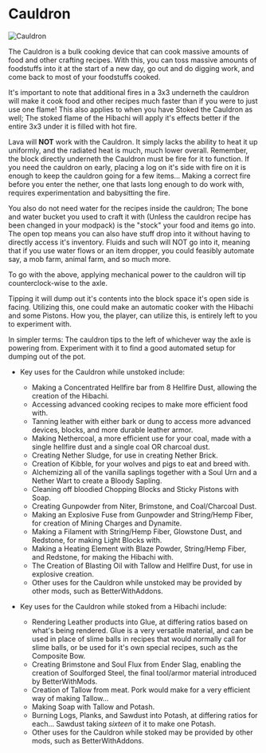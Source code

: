 # Cauldron

![Cauldron](block:betterwithmods:cooking_pot@1)

The Cauldron is a bulk cooking device that can cook massive amounts of food and other crafting recipes. With this, you can toss massive amounts of foodstuffs into it at the start of a new day, go out and do digging work, and come back to most of your foodstuffs cooked.

It's important to note that additional fires in a 3x3 underneth the cauldron will make it cook food and other recipes much faster than if you were to just use one flame! This also applies to when you have Stoked the Cauldron as well; The stoked flame of the Hibachi will apply it's effects better if the entire 3x3 under it is filled with hot fire.

Lava will **NOT** work with the Cauldron. It simply lacks the ability to heat it up uniformly, and the radiated heat is much, much lower overall. Remember, the block directly underneth the Cauldron must be fire for it to function. If you need the cauldron on early, placing a log on it's side with fire on it is enough to keep the cauldron going for a few items... Making a correct fire before you enter the nether, one that lasts long enough to do work with, requires experimentation and babysitting the fire.

You also do not need water for the recipes inside the cauldron; The bone and water bucket you used to craft it with (Unless the cauldron recipe has been changed in your modpack) is the "stock" your food and items go into. The open top means you can also have stuff drop into it without having to directly access it's inventory. Fluids and such will NOT go into it, meaning that if you use water flows or an item dropper, you could feasibly automate say, a mob farm, animal farm, and so much more.

To go with the above, applying mechanical power to the cauldron will tip counterclock-wise to the axle.

Tipping it will dump out it's contents into the block space it's open side is facing. Utilizing this, one could make an automatic cooker with the Hibachi and some Pistons. How you, the player, can utilize this, is entirely left to you to experiment with.

In simpler terms: The cauldron tips to the left of whichever way the axle is powering from. Experiment with it to find a good automated setup for dumping out of the pot.

* Key uses for the Cauldron while unstoked include:
    * Making a Concentrated Hellfire bar from 8 Hellfire Dust, allowing the creation of the Hibachi.
    * Accessing advanced cooking recipes to make more efficient food with.
    * Tanning leather with either bark or dung to access more advanced devices, blocks, and more durable leather armor.
    * Making Nethercoal, a more efficient use for your coal, made with a single hellfire dust and a single coal OR charcoal dust.
    * Creating Nether Sludge, for use in creating Nether Brick.
    * Creation of Kibble, for your wolves and pigs to eat and breed with.
    * Alchemizing all of the vanilla saplings together with a Soul Urn and a Nether Wart to create a Bloody Sapling.
    * Cleaning off bloodied Chopping Blocks and Sticky Pistons with Soap.
    * Creating Gunpowder from Niter, Brimstone, and Coal/Charcoal Dust.
    * Making an Explosive Fuse from Gunpowder and String/Hemp Fiber, for creation of Mining Charges and Dynamite.
    * Making a Filament with String/Hemp Fiber, Glowstone Dust, and Redstone, for making Light Blocks with.
    * Making a Heating Element with Blaze Powder, String/Hemp Fiber, and Redstone, for making the Hibachi with.
    * The Creation of Blasting Oil with Tallow and Hellfire Dust, for use in explosive creation.
    * Other uses for the Cauldron while unstoked may be provided by other mods, such as BetterWithAddons.

* Key uses for the Cauldron while stoked from a Hibachi include:
    * Rendering Leather products into Glue, at differing ratios based on what's being rendered. Glue is a very versatile material, and can be used in place of slime balls in recipes that would normally call for slime balls, or be used for it's own special recipes, such as the Composite Bow.
    * Creating Brimstone and Soul Flux from Ender Slag, enabling the creation of Soulforged Steel, the final tool/armor material introduced by BetterWithMods.
    * Creation of Tallow from meat. Pork would make for a very efficient way of making Tallow...
    * Making Soap with Tallow and Potash.
    * Burning Logs, Planks, and Sawdust into Potash, at differing ratios for each... Sawdust taking *sixteen* of it to make one Potash.
    * Other uses for the Cauldron while stoked may be provided by other mods, such as BetterWithAddons.
